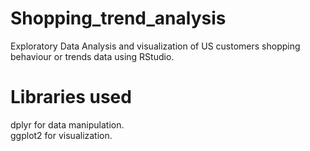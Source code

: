 # Shopping_trend_analysis  
Exploratory Data Analysis and visualization of US customers shopping behaviour or trends data using RStudio.   
# Libraries used   
dplyr for data manipulation.   
ggplot2 for visualization.
